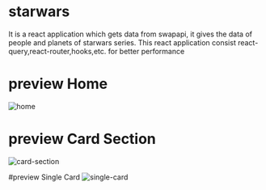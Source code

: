 # starwars

It is a react application which gets data from swapapi, it gives the data of people and planets of starwars series. This react application consist react-query,react-router,hooks,etc. for better performance
# preview Home
![home](https://user-images.githubusercontent.com/75898512/127447220-38e78873-6386-43fd-aea3-99b3f5259f04.PNG)

# preview Card Section
![card-section](https://user-images.githubusercontent.com/75898512/127447241-4c0fdbef-f905-468f-99c6-2a6b716824bd.PNG)

#preview Single Card
![single-card](https://user-images.githubusercontent.com/75898512/127447256-27c10381-c114-4338-a809-c19e132aee89.PNG)

